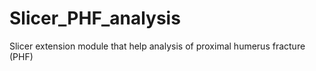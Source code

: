 # Slicer_PHF_analysis
Slicer extension module that help analysis of proximal humerus fracture (PHF)
